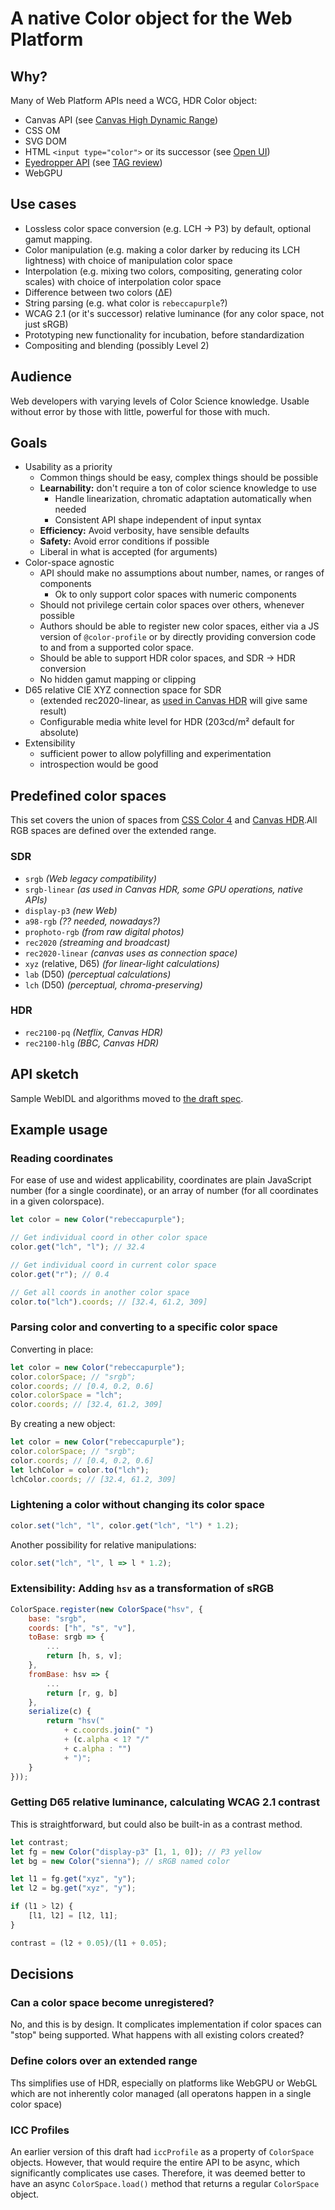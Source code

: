 # A native Color object for the Web Platform

## Why?

Many of Web Platform APIs need a WCG, HDR Color object:

- Canvas API (see [Canvas High Dynamic Range](https://github.com/w3c/ColorWeb-CG/blob/master/hdr_html_canvas_element.md))
- CSS OM
- SVG DOM
- HTML `<input type="color">` or its successor (see [Open UI](https://github.com/openui/open-ui/issues/334))
- [Eyedropper API](https://github.com/MicrosoftEdge/MSEdgeExplainers/blob/main/EyeDropper/explainer.md) (see [TAG review](https://github.com/w3ctag/design-reviews/issues/587))
- WebGPU


## Use cases

- Lossless color space conversion (e.g. LCH → P3) by default, optional gamut mapping.
- Color manipulation (e.g. making a color darker by reducing its LCH lightness) with choice of manipulation color space
- Interpolation (e.g. mixing two colors, compositing, generating color scales) with choice of interpolation color space
- Difference between two colors (ΔE)
- String parsing (e.g. what color is <code>rebeccapurple</code>?)
- WCAG 2.1 (or it's successor) relative luminance (for any color space, not just sRGB)
- Prototyping new functionality for incubation, before standardization
- Compositing and blending (possibly Level 2)

## Audience

Web developers with varying levels of Color Science knowledge.
Usable without error by those with little, powerful for those with much.

## Goals

- Usability as a priority
    - Common things should be easy, complex things should be possible
    - **Learnability:** don't require a ton of color science knowledge to use
        - Handle linearization, chromatic adaptation automatically when needed
        - Consistent API shape independent of input syntax
    - **Efficiency:** Avoid verbosity, have sensible defaults
    - **Safety:** Avoid error conditions if possible
    - Liberal in what is accepted (for arguments)
- Color-space agnostic
    - API should make no assumptions about number, names, or ranges of components
        - Ok to only support color spaces with numeric components
    - Should not privilege certain color spaces over others, whenever possible
    - Authors should be able to register new color spaces,
    either via a JS version of `@color-profile`
    or by directly providing conversion code to and from a supported color space.
    - Should be able to support HDR color spaces, and SDR → HDR conversion
    - No hidden gamut mapping or clipping
- D65 relative CIE XYZ connection space for SDR
    - (extended rec2020-linear, as [used in Canvas HDR](https://github.com/w3c/ColorWeb-CG/blob/master/hdr_html_canvas_element.md#conversion-between-color-spaces) will give same result)
    - Configurable media white level for HDR (203cd/m² default for absolute)
- Extensibility
    - sufficient power to allow polyfilling and experimentation
    - introspection would be good

## Predefined color spaces

This set covers the union of spaces from [CSS Color 4](https://drafts.csswg.org/css-color-4/) and [Canvas HDR](https://github.com/w3c/ColorWeb-CG/blob/master/hdr_html_canvas_element.md).All RGB spaces are defined over the extended range.

### SDR

- `srgb` *(Web legacy compatibility)*
- `srgb-linear` *(as used in Canvas HDR, some GPU operations, native APIs)*
- `display-p3` *(new Web)*
- `a98-rgb` *(?? needed, nowadays?)*
- `prophoto-rgb` *(from raw digital photos)*
- `rec2020` *(streaming and broadcast)*
- `rec2020-linear` *(canvas uses as connection space)*
- `xyz` (relative, D65) *(for linear-light calculations)*
- `lab` (D50) *(perceptual calculations)*
- `lch` (D50) *(perceptual, chroma-preserving)*

### HDR

- `rec2100-pq` *(Netflix, Canvas HDR)*
- `rec2100-hlg` *(BBC, Canvas HDR)*


## API sketch

Sample WebIDL and algorithms moved to [the draft spec](http://wicg.github.io/color-api/).

## Example usage

### Reading coordinates

For ease of use and widest applicability, coordinates are plain JavaScript number (for a single coordinate), or an array of number (for all coordinates in a given colorspace).

```js
let color = new Color("rebeccapurple");

// Get individual coord in other color space
color.get("lch", "l"); // 32.4

// Get individual coord in current color space
color.get("r"); // 0.4

// Get all coords in another color space
color.to("lch").coords; // [32.4, 61.2, 309]
```

### Parsing color and converting to a specific color space

Converting in place:

```js
let color = new Color("rebeccapurple");
color.colorSpace; // "srgb";
color.coords; // [0.4, 0.2, 0.6]
color.colorSpace = "lch";
color.coords; // [32.4, 61.2, 309]
```

By creating a new object:

```js
let color = new Color("rebeccapurple");
color.colorSpace; // "srgb";
color.coords; // [0.4, 0.2, 0.6]
let lchColor = color.to("lch");
lchColor.coords; // [32.4, 61.2, 309]
```

### Lightening a color without changing its color space

```js
color.set("lch", "l", color.get("lch", "l") * 1.2);
```

Another possibility for relative manipulations:

```js
color.set("lch", "l", l => l * 1.2);
```

### Extensibility: Adding `hsv` as a transformation of sRGB

```js
ColorSpace.register(new ColorSpace("hsv", {
    base: "srgb",
    coords: ["h", "s", "v"],
    toBase: srgb => {
        ...
        return [h, s, v];
    },
    fromBase: hsv => {
        ...
        return [r, g, b]
    },
    serialize(c) {
        return "hsv("
            + c.coords.join(" ")
            + (c.alpha < 1? "/"
            + c.alpha : "")
            + ")";
    }
}));
```

### Getting D65 relative luminance, calculating WCAG 2.1 contrast

This is straightforward, but could also be built-in as a contrast method.

```js
let contrast;
let fg = new Color("display-p3" [1, 1, 0]); // P3 yellow
let bg = new Color("sienna"); // sRGB named color

let l1 = fg.get("xyz", "y");
let l2 = bg.get("xyz", "y");

if (l1 > l2) {
    [l1, l2] = [l2, l1];
}

contrast = (l2 + 0.05)/(l1 + 0.05);

```

## Decisions

### Can a color space become unregistered?

No, and this is by design.
It complicates implementation if color spaces can "stop" being supported. What happens with all existing colors created?

### Define colors over an extended range

Ths simplifies use of HDR, especially on platforms like WebGPU or WebGL which are not inherently color managed (all operatons happen in a single color space)

### ICC Profiles

An earlier version of this draft had `iccProfile` as a property of `ColorSpace` objects.
However, that would require the entire API to be async, which significantly complicates use cases.
Therefore, it was deemed better to have an async `ColorSpace.load()` method that returns a regular `ColorSpace` object.
